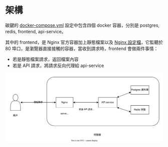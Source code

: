 # 架構

碳鍵的 [docker-compose.yml](https://github.com/carbon-bond/carbonbond/blob/master/deploy/docker-compose.yml) 設定中包含四個 docker 容器，分別是 postgres, redis, frontend, api-service。

其中的 frontend，是 Nginx 官方容器加上靜態檔案以及 [Nginx 設定檔](https://github.com/carbon-bond/carbonbond/blob/master/frontend/app/web/deploy/nginx.conf)，它監聽於 80 埠口，是瀏覽器直接接觸的容器，當收到請求時，frontend 會做兩件事情：

- 若是靜態檔案請求，返回檔案內容
- 若是 API 請求，將請求反向代理給 api-service

![架構](./架構.svg)